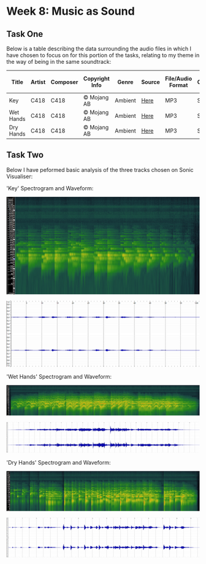 # Week 8: Music as Sound

## Task One
Below is a table describing the data surrounding the audio files in which I have chosen to focus on for this portion of the tasks, relating to my theme in the way of being in the same soundtrack:



| Title      | Artist | Composer | Copyright Info | Genre   | Source  | File/Audio Format | Channels | Sample Rate | Bits per Sample | Duration  |
|------------|--------|----------|-----------------|---------|---------|---------------------|----------|-------------|-----------------|-----------|
| Key        | C418   | C418     | © Mojang AB     | Ambient | [Here](https://downloads.khinsider.com/game-soundtracks/album/minecraft) | MP3                 | Stereo   | 44.1 kHz    | 16 bit          | 1:04 min  |
| Wet Hands  | C418   | C418     | © Mojang AB     | Ambient | [Here](https://downloads.khinsider.com/game-soundtracks/album/minecraft) | MP3                 | Stereo   | 44.1 kHz    | 16 bit          | 1:30 min  |
| Dry Hands  | C418   | C418     | © Mojang AB     | Ambient | [Here](https://downloads.khinsider.com/game-soundtracks/album/minecraft) | MP3                 | Stereo   | 44.1 kHz    | 16 bit          | 1:07 min  |

## Task Two
Below I have peformed basic analysis of the three tracks chosen on Sonic Visualiser:

'Key' Spectrogram and Waveform:

![Spec](../data/keyspec.png)

![Wave](../data/keywave.png)

'Wet Hands' Spectrogram and Waveform:

![Spec1](../data/wethandsspec.png)

![Wave1](../data/wethandswave.png)

'Dry Hands' Spectrogram and Waveform:

![Spec2](../data/dryhandsspec.png)

![Wave2](../data/dryhandswave.png)
